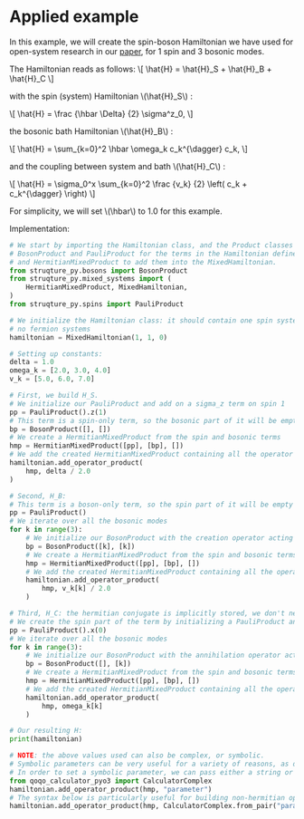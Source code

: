 # Applied example

In this example, we will create the spin-boson Hamiltonian we have used for open-system research in our [paper](https://arxiv.org/abs/2210.12138), for 1 spin and 3 bosonic modes.

The Hamiltonian reads as follows:
\\[
    \hat{H} = \hat{H}_S + \hat{H}_B + \hat{H}_C
\\]

with the spin (system) Hamiltonian \\(\hat{H}_S\\) :

\\[
    \hat{H} = \frac {\hbar \Delta} {2} \sigma^z_0,
\\]

the bosonic bath Hamiltonian \\(\hat{H}_B\\) :

\\[ 
    \hat{H} = \sum_{k=0}^2 \hbar \omega_k c_k^{\dagger} c_k,
\\]

and the coupling between system and bath \\(\hat{H}_C\\) :

\\[ 
    \hat{H} = \sigma_0^x \sum_{k=0}^2 \frac {v_k} {2} \left( c_k + c_k^{\dagger} \right)
\\]

For simplicity, we will set \\(\hbar\\) to 1.0 for this example.

Implementation:
```python
# We start by importing the Hamiltonian class, and the Product classes we will need:
# BosonProduct and PauliProduct for the terms in the Hamiltonian defined above,
# and HermitianMixedProduct to add them into the MixedHamiltonian.
from struqture_py.bosons import BosonProduct
from struqture_py.mixed_systems import (
    HermitianMixedProduct, MixedHamiltonian,
)
from struqture_py.spins import PauliProduct

# We initialize the Hamiltonian class: it should contain one spin system and one boson system, but
# no fermion systems
hamiltonian = MixedHamiltonian(1, 1, 0)

# Setting up constants:
delta = 1.0
omega_k = [2.0, 3.0, 4.0]
v_k = [5.0, 6.0, 7.0]

# First, we build H_S.
# We initialize our PauliProduct and add on a sigma_z term on spin 1
pp = PauliProduct().z(1)
# This term is a spin-only term, so the bosonic part of it will be empty
bp = BosonProduct([], [])
# We create a HermitianMixedProduct from the spin and bosonic terms 
hmp = HermitianMixedProduct([pp], [bp], [])
# We add the created HermitianMixedProduct containing all the operator information into the hamiltonian, with the correct prefactor
hamiltonian.add_operator_product(
    hmp, delta / 2.0
)

# Second, H_B:
# This term is a boson-only term, so the spin part of it will be empty
pp = PauliProduct()
# We iterate over all the bosonic modes
for k in range(3):
    # We initialize our BosonProduct with the creation operator acting on k and the annihilation operator acting on k
    bp = BosonProduct([k], [k])
    # We create a HermitianMixedProduct from the spin and bosonic terms 
    hmp = HermitianMixedProduct([pp], [bp], [])
    # We add the created HermitianMixedProduct containing all the operator information into the hamiltonian, with the correct prefactor
    hamiltonian.add_operator_product(
        hmp, v_k[k] / 2.0
    )

# Third, H_C: the hermitian conjugate is implicitly stored, we don't need to add it manually
# We create the spin part of the term by initializing a PauliProduct and adding a sigma_x term acting on spin 0
pp = PauliProduct().x(0)
# We iterate over all the bosonic modes
for k in range(3):
    # We initialize our BosonProduct with the annihilation operator acting on k
    bp = BosonProduct([], [k])
    # We create a HermitianMixedProduct from the spin and bosonic terms 
    hmp = HermitianMixedProduct([pp], [bp], [])
    # We add the created HermitianMixedProduct containing all the operator information into the hamiltonian, with the correct prefactor
    hamiltonian.add_operator_product(
        hmp, omega_k[k]
    )

# Our resulting H:
print(hamiltonian)

# NOTE: the above values used can also be complex, or symbolic.
# Symbolic parameters can be very useful for a variety of reasons, as detailed in the introduction. 
# In order to set a symbolic parameter, we can pass either a string or use the `qoqo_calculator_pyo3` package:
from qoqo_calculator_pyo3 import CalculatorComplex
hamiltonian.add_operator_product(hmp, "parameter")
# The syntax below is particularly useful for building non-hermitian operators, such as MixedOperators, as the imaginary part can then be non-zero
hamiltonian.add_operator_product(hmp, CalculatorComplex.from_pair("parameter", 0.0))
```
